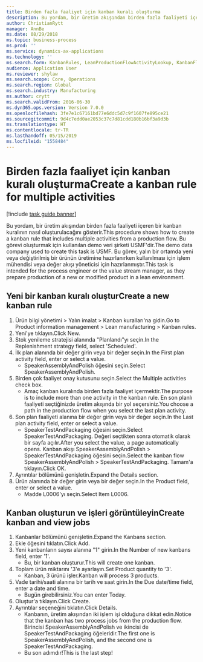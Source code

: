 ```yaml
---
title: Birden fazla faaliyet için kanban kuralı oluşturma
description: Bu yordam, bir üretim akışından birden fazla faaliyeti içeren bir kanban kuralının nasıl oluşturulacağını gösterir.
author: ChristianRytt
manager: AnnBe
ms.date: 08/29/2018
ms.topic: business-process
ms.prod: ''
ms.service: dynamics-ax-applications
ms.technology: ''
ms.search.form: KanbanRules, LeanProductionFlowActivityLookup, KanbanFlowSelection, InventItemIdLookupSimple, KanbanCreateScheduled, Kanban
audience: Application User
ms.reviewer: shylaw
ms.search.scope: Core, Operations
ms.search.region: Global
ms.search.industry: Manufacturing
ms.author: crytt
ms.search.validFrom: 2016-06-30
ms.dyn365.ops.version: Version 7.0.0
ms.openlocfilehash: 3fe7e1c67161bd77e6ddc5d7c9f1607fe895ce21
ms.sourcegitcommit: 9d4c7edd0ae2053c37c7d81cdd180b16bf3a9d3b
ms.translationtype: HT
ms.contentlocale: tr-TR
ms.lasthandoff: 05/15/2019
ms.locfileid: "1558484"
---
```

# <a name="create-a-kanban-rule-for-multiple-activities"></a><span data-ttu-id="eeed6-103">Birden fazla faaliyet için kanban kuralı oluşturma</span><span class="sxs-lookup"><span data-stu-id="eeed6-103">Create a kanban rule for multiple activities</span></span>

[!include [task guide banner](../../includes/task-guide-banner.md)]

<span data-ttu-id="eeed6-104">Bu yordam, bir üretim akışından birden fazla faaliyeti içeren bir kanban kuralının nasıl oluşturulacağını gösterir.</span><span class="sxs-lookup"><span data-stu-id="eeed6-104">This procedure shows how to create a kanban rule that includes multiple activities from a production flow.</span></span> <span data-ttu-id="eeed6-105">Bu görevi oluşturmak için kullanılan demo veri şirketi USMF'dir.</span><span class="sxs-lookup"><span data-stu-id="eeed6-105">The demo data company used to create this task is USMF.</span></span> <span data-ttu-id="eeed6-106">Bu görev, yalın bir ortamda yeni veya değiştirilmiş bir ürünün üretimine hazırlanırken kullanılması için işlem mühendisi veya değer akışı yöneticisi için hazırlanmıştır.</span><span class="sxs-lookup"><span data-stu-id="eeed6-106">This task is intended for the process engineer or the value stream manager, as they prepare production of a new or modified product in a lean environment.</span></span>


## <a name="create-a-new-kanban-rule"></a><span data-ttu-id="eeed6-107">Yeni bir kanban kuralı oluştur</span><span class="sxs-lookup"><span data-stu-id="eeed6-107">Create a new kanban rule</span></span>
1. <span data-ttu-id="eeed6-108">Ürün bilgi yönetimi > Yalın imalat > Kanban kuralları'na gidin.</span><span class="sxs-lookup"><span data-stu-id="eeed6-108">Go to Product information management > Lean manufacturing > Kanban rules.</span></span>
2. <span data-ttu-id="eeed6-109">Yeni'ye tıklayın.</span><span class="sxs-lookup"><span data-stu-id="eeed6-109">Click New.</span></span>
3. <span data-ttu-id="eeed6-110">Stok yenileme stratejisi alanında "Planlandı"yı seçin.</span><span class="sxs-lookup"><span data-stu-id="eeed6-110">In the Replenishment strategy field, select 'Scheduled'.</span></span>
4. <span data-ttu-id="eeed6-111">İlk plan alanında bir değer girin veya bir değer seçin.</span><span class="sxs-lookup"><span data-stu-id="eeed6-111">In the First plan activity field, enter or select a value.</span></span>
    * <span data-ttu-id="eeed6-112">SpeakerAssemblyAndPolish öğesini seçin.</span><span class="sxs-lookup"><span data-stu-id="eeed6-112">Select SpeakerAssemblyAndPolish.</span></span>  
5. <span data-ttu-id="eeed6-113">Birden çok faaliyet onay kutusunu seçin.</span><span class="sxs-lookup"><span data-stu-id="eeed6-113">Select the Multiple activities check box.</span></span>
    * <span data-ttu-id="eeed6-114">Amaç kanban kuralında birden fazla faaliyet içermektir.</span><span class="sxs-lookup"><span data-stu-id="eeed6-114">The purpose is to include more than one activity in the kanban rule.</span></span> <span data-ttu-id="eeed6-115">En son planlı faaliyeti seçtiğinizde üretim akışında bir yol seçersiniz.</span><span class="sxs-lookup"><span data-stu-id="eeed6-115">You choose a path in the production flow when you select the last plan activity.</span></span>  
6. <span data-ttu-id="eeed6-116">Son plan faaliyeti alanına bir değer girin veya bir değer seçin.</span><span class="sxs-lookup"><span data-stu-id="eeed6-116">In the Last plan activity field, enter or select a value.</span></span>
    * <span data-ttu-id="eeed6-117">SpeakerTestAndPackaging öğesini seçin.</span><span class="sxs-lookup"><span data-stu-id="eeed6-117">Select SpeakerTestAndPackaging.</span></span> <span data-ttu-id="eeed6-118">Değeri seçtikten sonra otomatik olarak bir sayfa açılır.</span><span class="sxs-lookup"><span data-stu-id="eeed6-118">After you select the value, a page automatically opens.</span></span> <span data-ttu-id="eeed6-119">Kanban akışı SpeakerAssemblyAndPolish > SpeakerTestAndPackaging öğesini seçin.</span><span class="sxs-lookup"><span data-stu-id="eeed6-119">Select the kanban flow SpeakerAssemblyAndPolish > SpeakerTestAndPackaging.</span></span> <span data-ttu-id="eeed6-120">Tamam'a tıklayın.</span><span class="sxs-lookup"><span data-stu-id="eeed6-120">Click OK.</span></span>  
7. <span data-ttu-id="eeed6-121">Ayrıntılar bölümünü genişletin.</span><span class="sxs-lookup"><span data-stu-id="eeed6-121">Expand the Details section.</span></span>
8. <span data-ttu-id="eeed6-122">Ürün alanında bir değer girin veya bir değer seçin.</span><span class="sxs-lookup"><span data-stu-id="eeed6-122">In the Product field, enter or select a value.</span></span>
    * <span data-ttu-id="eeed6-123">Madde L0006'yı seçin.</span><span class="sxs-lookup"><span data-stu-id="eeed6-123">Select Item L0006.</span></span>  

## <a name="create-kanban-and-view-jobs"></a><span data-ttu-id="eeed6-124">Kanban oluşturun ve işleri görüntüleyin</span><span class="sxs-lookup"><span data-stu-id="eeed6-124">Create kanban and view jobs</span></span>
1. <span data-ttu-id="eeed6-125">Kanbanlar bölümünü genişletin.</span><span class="sxs-lookup"><span data-stu-id="eeed6-125">Expand the Kanbans section.</span></span>
2. <span data-ttu-id="eeed6-126">Ekle öğesini tıklatın.</span><span class="sxs-lookup"><span data-stu-id="eeed6-126">Click Add.</span></span>
3. <span data-ttu-id="eeed6-127">Yeni kanbanların sayısı alanına "1" girin.</span><span class="sxs-lookup"><span data-stu-id="eeed6-127">In the Number of new kanbans field, enter '1'.</span></span>
    * <span data-ttu-id="eeed6-128">Bu, bir kanban oluşturur.</span><span class="sxs-lookup"><span data-stu-id="eeed6-128">This will create one kanban.</span></span>  
4. <span data-ttu-id="eeed6-129">Toplam ürün miktarını '3'e ayarlayın.</span><span class="sxs-lookup"><span data-stu-id="eeed6-129">Set Product quantity to '3'.</span></span>
    * <span data-ttu-id="eeed6-130">Kanban, 3 ürünü işler.</span><span class="sxs-lookup"><span data-stu-id="eeed6-130">Kanban will process 3 products.</span></span>  
5. <span data-ttu-id="eeed6-131">Vade tarihi/saati alanına bir tarih ve saat girin.</span><span class="sxs-lookup"><span data-stu-id="eeed6-131">In the Due date/time field, enter a date and time.</span></span>
    * <span data-ttu-id="eeed6-132">Bugün girebilirsiniz.</span><span class="sxs-lookup"><span data-stu-id="eeed6-132">You can enter Today.</span></span>  
6. <span data-ttu-id="eeed6-133">Oluştur'a tıklayın.</span><span class="sxs-lookup"><span data-stu-id="eeed6-133">Click Create.</span></span>
7. <span data-ttu-id="eeed6-134">Ayrıntılar seçeneğini tıklatın.</span><span class="sxs-lookup"><span data-stu-id="eeed6-134">Click Details.</span></span>
    * <span data-ttu-id="eeed6-135">Kanbanın, üretim akışından iki işlem işi olduğuna dikkat edin.</span><span class="sxs-lookup"><span data-stu-id="eeed6-135">Notice that the kanban has two process jobs from the production flow.</span></span> <span data-ttu-id="eeed6-136">Birincisi SpeakerAssemblyAndPolish ve ikincisi de SpeakerTestAndPackaging öğeleridir.</span><span class="sxs-lookup"><span data-stu-id="eeed6-136">The first one is SpeakerAssemblyAndPolish, and the second one is SpeakerTestAndPackaging.</span></span>  
    * <span data-ttu-id="eeed6-137">Bu son adımdır!</span><span class="sxs-lookup"><span data-stu-id="eeed6-137">This is the last step!</span></span>  


